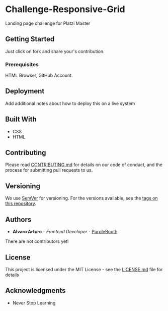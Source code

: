 # Challenge-Responsive-Grid
Landing page challenge for Platzi Master


## Getting Started

Just click on fork and share your's contribution.

### Prerequisites

HTML Browser, GitHub Account.

## Deployment

Add additional notes about how to deploy this on a live system

## Built With

* CSS
* HTML

## Contributing

Please read [CONTRIBUTING.md](https://gist.github.com/PurpleBooth/b24679402957c63ec426) for details on our code of conduct, and the process for submitting pull requests to us.

## Versioning

We use [SemVer](http://semver.org/) for versioning. For the versions available, see the [tags on this repository](https://github.com/your/project/tags). 

## Authors

* **Alvaro Arturo** - *Frontend Developer* - [PurpleBooth](https://github.com/jrarturo)

There are not contributors yet!

## License

This project is licensed under the MIT License - see the [LICENSE.md](LICENSE.md) file for details

## Acknowledgments

* Never Stop Learning

